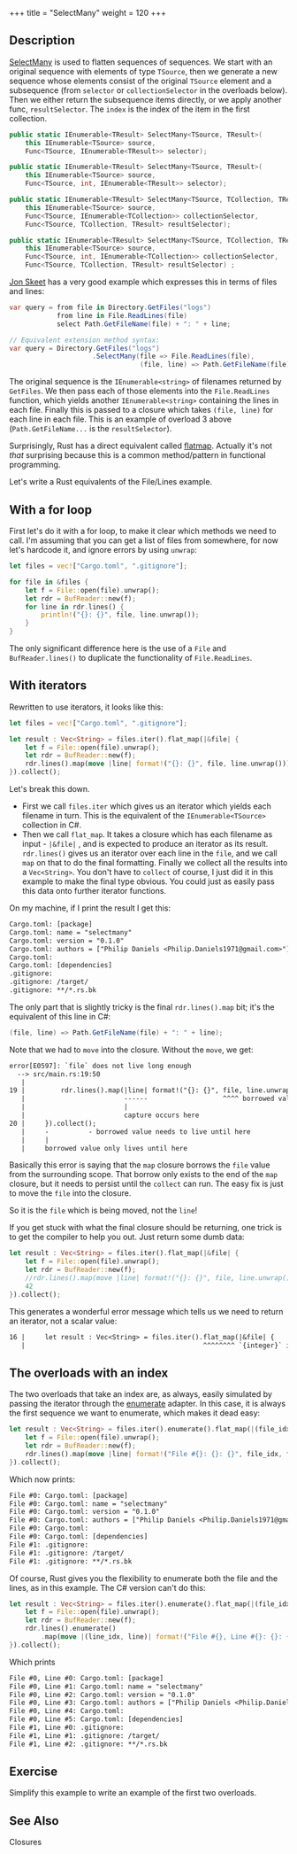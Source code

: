 +++
title = "SelectMany"
weight = 120
+++

## Description

[SelectMany](https://docs.microsoft.com/en-gb/dotnet/api/system.linq.enumerable.selectmany?view=netframework-4.7.1#System_Linq_Enumerable_SelectMany)
is used to flatten sequences of sequences. We start with an original sequence with elements of type
`TSource`, then we generate a new sequence whose elements consist of the original `TSource` element
and a subsequence (from `selector` or `collectionSelector` in the overloads below). Then we either
return the subsequence items directly, or we apply another func, `resultSelector`. The `index` is
the index of the item in the first collection.

```cs
public static IEnumerable<TResult> SelectMany<TSource, TResult>(
    this IEnumerable<TSource> source,
    Func<TSource, IEnumerable<TResult>> selector);

public static IEnumerable<TResult> SelectMany<TSource, TResult>(
    this IEnumerable<TSource> source,
    Func<TSource, int, IEnumerable<TResult>> selector);

public static IEnumerable<TResult> SelectMany<TSource, TCollection, TResult>(
    this IEnumerable<TSource> source,
    Func<TSource, IEnumerable<TCollection>> collectionSelector,
    Func<TSource, TCollection, TResult> resultSelector);

public static IEnumerable<TResult> SelectMany<TSource, TCollection, TResult>(
    this IEnumerable<TSource> source,
    Func<TSource, int, IEnumerable<TCollection>> collectionSelector,
    Func<TSource, TCollection, TResult> resultSelector) ;
```

[Jon Skeet](https://codeblog.jonskeet.uk/2010/12/27/reimplementing-linq-to-objects-part-9-selectmany/)
has a very good example which expresses this in terms of files and lines:

```cs
var query = from file in Directory.GetFiles("logs")
            from line in File.ReadLines(file)
            select Path.GetFileName(file) + ": " + line;

// Equivalent extension method syntax:
var query = Directory.GetFiles("logs")
                     .SelectMany(file => File.ReadLines(file),
                                 (file, line) => Path.GetFileName(file) + ": " + line);
```

The original sequence is the `IEnumerable<string>` of filenames returned by `GetFiles`. We then pass
each of those elements into the `File.ReadLines` function, which yields another
`IEnumerable<string>` containing the lines in each file. Finally this is passed to a closure which
takes `(file, line)` for each line in each file. This is an example of overload 3 above
(`Path.GetFileName...` is the `resultSelector`).

Surprisingly, Rust has a direct equivalent called
[flatmap](https://doc.rust-lang.org/core/iter/trait.Iterator.html#method.flat_map). Actually it's
not *that* surprising because this is a common method/pattern in functional programming.

Let's write a Rust equivalents of the File/Lines example.

## With a for loop

First let's do it with a for loop, to make it clear which methods we need to call. I'm assuming that
you can get a list of files from somewhere, for now let's hardcode it, and ignore errors by using
`unwrap`:

```rs
let files = vec!["Cargo.toml", ".gitignore"];

for file in &files {
    let f = File::open(file).unwrap();
    let rdr = BufReader::new(f);
    for line in rdr.lines() {
        println!("{}: {}", file, line.unwrap());
    }
}
```

The only significant difference here is the use of a `File` and `BufReader.lines()` to duplicate the
functionality of `File.ReadLines`.

## With iterators

Rewritten to use iterators, it looks like this:

```rs
let files = vec!["Cargo.toml", ".gitignore"];

let result : Vec<String> = files.iter().flat_map(|&file| {
    let f = File::open(file).unwrap();
    let rdr = BufReader::new(f);
    rdr.lines().map(move |line| format!("{}: {}", file, line.unwrap()))
}).collect();
```

Let's break this down.

- First we call `files.iter` which gives us an iterator which yields each filename in turn. This is
  the equivalent of the `IEnumerable<TSource>` collection in C#.
- Then we call `flat_map`. It takes a closure which has each filename as input - `|&file|` , and is
  expected to produce an iterator as its result. `rdr.lines()` gives us an iterator over each line
  in the `file`, and we call `map` on that to do the final formatting. Finally we collect all the
  results into a `Vec<String>`. You don't have to `collect` of course, I just did it in this example
  to make the final type obvious. You could just as easily pass this data onto further iterator
  functions.

On my machine, if I print the result I get this:

```txt
Cargo.toml: [package]
Cargo.toml: name = "selectmany"
Cargo.toml: version = "0.1.0"
Cargo.toml: authors = ["Philip Daniels <Philip.Daniels1971@gmail.com>"]
Cargo.toml:
Cargo.toml: [dependencies]
.gitignore:
.gitignore: /target/
.gitignore: **/*.rs.bk
```

The only part that is slightly tricky is the final `rdr.lines().map` bit; it's the equivalent of
this line in C#:

```cs
(file, line) => Path.GetFileName(file) + ": " + line);
```

Note that we had to `move` into the closure. Without the `move`, we get:

```txt
error[E0597]: `file` does not live long enough
  --> src/main.rs:19:50
   |
19 |         rdr.lines().map(|line| format!("{}: {}", file, line.unwrap()))
   |                         ------                   ^^^^ borrowed value does not live long enough
   |                         |
   |                         capture occurs here
20 |     }).collect();
   |     -          - borrowed value needs to live until here
   |     |
   |     borrowed value only lives until here
```

Basically this error is saying that the `map` closure borrows the `file` value from the surrounding
scope. That borrow only exists to the end of the `map` closure, but it needs to persist until the
`collect` can run. The easy fix is just to move the `file` into the closure.

So it is the `file` which is being moved, not the `line`!

If you get stuck with what the final closure should be returning, one trick is to get the compiler
to help you out. Just return some dumb data:

```rs
let result : Vec<String> = files.iter().flat_map(|&file| {
    let f = File::open(file).unwrap();
    let rdr = BufReader::new(f);
    //rdr.lines().map(move |line| format!("{}: {}", file, line.unwrap()))
    42
}).collect();
```

This generates a wonderful error message which tells us we need to return an iterator, not a scalar
value:

```txt
16 |     let result : Vec<String> = files.iter().flat_map(|&file| {
   |                                             ^^^^^^^^ `{integer}` is not an iterator; maybe try calling `.iter()` or a similar method

```

## The overloads with an index

The two overloads that take an index are, as always, easily simulated by passing the iterator
through the [enumerate](https://doc.rust-lang.org/core/iter/trait.Iterator.html#method.enumerate)
adapter. In this case, it is always the first sequence we want to enumerate, which makes it dead
easy:

```rs
let result : Vec<String> = files.iter().enumerate().flat_map(|(file_idx, &file)| {
    let f = File::open(file).unwrap();
    let rdr = BufReader::new(f);
    rdr.lines().map(move |line| format!("File #{}: {}: {}", file_idx, file, line.unwrap()))
}).collect();
```

Which now prints:

```txt
File #0: Cargo.toml: [package]
File #0: Cargo.toml: name = "selectmany"
File #0: Cargo.toml: version = "0.1.0"
File #0: Cargo.toml: authors = ["Philip Daniels <Philip.Daniels1971@gmail.com>"]
File #0: Cargo.toml:
File #0: Cargo.toml: [dependencies]
File #1: .gitignore:
File #1: .gitignore: /target/
File #1: .gitignore: **/*.rs.bk
```

Of course, Rust gives you the flexibility to enumerate both the file and the lines, as in this
example. The C# version can't do this:

```rs
let result : Vec<String> = files.iter().enumerate().flat_map(|(file_idx, &file)| {
    let f = File::open(file).unwrap();
    let rdr = BufReader::new(f);
    rdr.lines().enumerate()
        .map(move |(line_idx, line)| format!("File #{}, Line #{}: {}: {}", file_idx, line_idx, file, line.unwrap()))
}).collect();
```

Which prints

```txt
File #0, Line #0: Cargo.toml: [package]
File #0, Line #1: Cargo.toml: name = "selectmany"
File #0, Line #2: Cargo.toml: version = "0.1.0"
File #0, Line #3: Cargo.toml: authors = ["Philip Daniels <Philip.Daniels1971@gmail.com>"]
File #0, Line #4: Cargo.toml:
File #0, Line #5: Cargo.toml: [dependencies]
File #1, Line #0: .gitignore:
File #1, Line #1: .gitignore: /target/
File #1, Line #2: .gitignore: **/*.rs.bk
```

## Exercise

Simplify this example to write an example of the first two overloads.

## See Also

Closures
